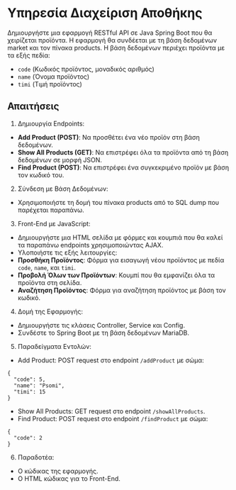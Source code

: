 # Υπηρεσία Διαχείριση Αποθήκης

Δημιουργήστε μια εφαρμογή RESTful API σε Java Spring Boot που θα χειρίζεται προϊόντα. Η εφαρμογή θα συνδέεται με τη βάση δεδομένων market και τον πίνακα products. Η βάση δεδομένων περιέχει προϊόντα με τα εξής πεδία:

- `code` (Κωδικός προϊόντος, μοναδικός αριθμός)   
- `name` (Όνομα προϊόντος)   
- `timi` (Τιμή προϊόντος)   

## Απαιτήσεις

1. Δημιουργία Endpoints:

- **Add Product (POST)**: Να προσθέτει ένα νέο προϊόν στη βάση δεδομένων.   
- **Show All Products (GET)**: Να επιστρέφει όλα τα προϊόντα από τη βάση δεδομένων σε μορφή JSON.   
- **Find Product (POST)**: Να επιστρέφει ένα συγκεκριμένο προϊόν με βάση τον κωδικό του.   

2. Σύνδεση με Βάση Δεδομένων:

- Χρησιμοποιήστε τη δομή του πίνακα products από το SQL dump που παρέχεται παραπάνω.

3. Front-End με JavaScript:

- Δημιουργήστε μια HTML σελίδα με φόρμες και κουμπιά που θα καλεί τα παραπάνω endpoints χρησιμοποιώντας AJAX.   
- Υλοποιήστε τις εξής λειτουργίες:   
 - **Προσθήκη Προϊόντος**: Φόρμα για εισαγωγή νέου προϊόντος με πεδία `code`, `name`, και `timi`.   
 - **Προβολή Όλων των Προϊόντων**: Κουμπί που θα εμφανίζει όλα τα προϊόντα στη σελίδα.   
 - **Αναζήτηση Προϊόντος**: Φόρμα για αναζήτηση προϊόντος με βάση τον κωδικό.   

4. Δομή της Εφαρμογής:

- Δημιουργήστε τις κλάσεις Controller, Service και Config.   
- Συνδέστε το Spring Boot με τη βάση δεδομένων MariaDB.   

5. Παραδείγματα Εντολών:

  - Add Product: POST request στο endpoint `/addProduct` με σώμα:
  
```
{
  "code": 5,
  "name": "Psomi",
  "timi": 15
}
```

  - Show All Products: GET request στο endpoint `/showAllProducts`.   
  - Find Product: POST request στο endpoint `/findProduct` με σώμα:   

```
{
  "code": 2
}
```

6. Παραδοτέα:

 - Ο κώδικας της εφαρμογής.
 - Ο HTML κώδικας για το Front-End.
